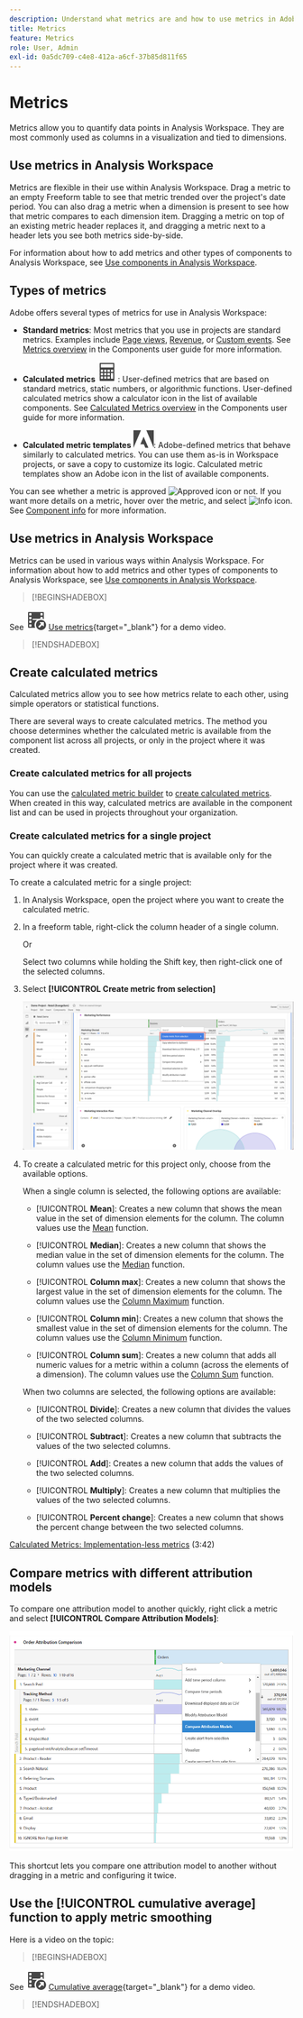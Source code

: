 ```yaml
---
description: Understand what metrics are and how to use metrics in Adobe Analytics.
title: Metrics
feature: Metrics
role: User, Admin
exl-id: 0a5dc709-c4e8-412a-a6cf-37b85d811f65
---
```

# Metrics

Metrics allow you to quantify data points in Analysis Workspace. They are most commonly used as columns in a visualization and tied to dimensions.

## Use metrics in Analysis Workspace

Metrics are flexible in their use within Analysis Workspace. Drag a metric to an empty Freeform table to see that metric trended over the project's date period. You can also drag a metric when a dimension is present to see how that metric compares to each dimension item. Dragging a metric on top of an existing metric header replaces it, and dragging a metric next to a header lets you see both metrics side-by-side.

For information about how to add metrics and other types of components to Analysis Workspace, see [Use components in Analysis Workspace](use-components-in-workspace.md).

## Types of metrics

Adobe offers several types of metrics for use in Analysis Workspace:

* **Standard metrics**: Most metrics that you use in projects are standard metrics. Examples include [Page views](/help/components/metrics/page-views.md), [Revenue](/help/components/metrics/revenue.md), or [Custom events](/help/components/metrics/custom-events.md). See [Metrics overview](/help/components/metrics/overview.md) in the Components user guide for more information.

* **Calculated metrics** ![Calculator](/help/assets/icons/Calculator.svg): User-defined metrics that are based on standard metrics, static numbers, or algorithmic functions. User-defined calculated metrics show a calculator icon in the list of available components. See [Calculated Metrics overview](/help/components/c-calcmetrics/cm-overview.md) in the Components user guide for more information.

* **Calculated metric templates** ![AdobeLogoSmall](/help/assets/icons/AdobeLogoSmall.svg): Adobe-defined metrics that behave similarly to calculated metrics. You can use them as-is in Workspace projects, or save a copy to customize its logic. Calculated metric templates show an Adobe icon in the list of available components.

You can see whether a metric is approved ![Approved icon](https://spectrum.adobe.com/static/icons/ui_18/CheckmarkSize100.svg)  or not. If you want more details on a metric, hover over the metric, and select ![Info icon](https://spectrum.adobe.com/static/icons/workflow_18/Smock_InfoOutline_18_N.svg). See [Component info](use-components-in-workspace.md#component-info) for more information.


## Use metrics in Analysis Workspace

Metrics can be used in various ways within Analysis Workspace. For information about how to add metrics and other types of components to Analysis Workspace, see [Use components in Analysis Workspace](/help/analyze/analysis-workspace/components/use-components-in-workspace.md).


>[!BEGINSHADEBOX]

See ![VideoCheckedOut](/help/assets/icons/VideoCheckedOut.svg) [Use metrics](https://video.tv.adobe.com/v/40817?quality=12&learn=on){target="_blank"} for a demo video.

>[!ENDSHADEBOX]

## Create calculated metrics

Calculated metrics allow you to see how metrics relate to each other, using simple operators or statistical functions. 


There are several ways to create calculated metrics. The method you choose determines whether the calculated metric is available from the component list across all projects, or only in the project where it was created.

### Create calculated metrics for all projects

You can use the [calculated metric builder](/help/components/c-calcmetrics/c-workflow/cm-workflow/c-build-metrics/cm-build-metrics.md) to [create calculated metrics](/help/components/c-calcmetrics/c-workflow/cm-workflow/cm-workflow.md). When created in this way, calculated metrics are available in the component list and can be used in projects throughout your organization. 


### Create calculated metrics for a single project

You can quickly create a calculated metric that is available only for the project where it was created.

To create a calculated metric for a single project:

1. In Analysis Workspace, open the project where you want to create the calculated metric.

1. In a freeform table, right-click the column header of a single column.

   Or

   Select two columns while holding the Shift key, then right-click one of the selected columns.
   
1. Select **[!UICONTROL Create metric from selection]**

   ![Workspace panel highlighting Create from selection](assets/create-metric-from-selection.png)

1. To create a calculated metric for this project only, choose from the available options.

   When a single column is selected, the following options are available:

   * [!UICONTROL **Mean**]: Creates a new column that shows the mean value in the set of dimension elements for the column. The column values use the [Mean](/help/components/c-calcmetrics/cm-reference/cm-functions.md#mean) function.
   
   * [!UICONTROL **Median**]: Creates a new column that shows the median value in the set of dimension elements for the column. The column values use the [Median](/help/components/c-calcmetrics/cm-reference/cm-functions.md#median) function.

   * [!UICONTROL **Column max**]: Creates a new column that shows the largest value in the set of dimension elements for the column. The column values use the [Column Maximum](/help/components/c-calcmetrics/cm-reference/cm-functions.md#column-maximum) function.

   * [!UICONTROL **Column min**]: Creates a new column that shows the smallest value in the set of dimension elements for the column. The column values use the [Column Minimum](/help/components/c-calcmetrics/cm-reference/cm-functions.md#column-minimum) function.

   * [!UICONTROL **Column sum**]: Creates a new column that adds all numeric values for a metric within a column (across the elements of a dimension). The column values use the [Column Sum](/help/components/c-calcmetrics/cm-reference/cm-functions.md#column-sum) function.

   When two columns are selected, the following options are available:

   * [!UICONTROL **Divide**]: Creates a new column that divides the values of the two selected columns.
   
   * [!UICONTROL **Subtract**]: Creates a new column that subtracts the values of the two selected columns.

   * [!UICONTROL **Add**]: Creates a new column that adds the values of the two selected columns.

   * [!UICONTROL **Multiply**]: Creates a new column that multiplies the values of the two selected columns.

   * [!UICONTROL **Percent change**]: Creates a new column that shows the percent change between the two selected columns.

[Calculated Metrics: Implementation-less metrics](https://experienceleague.adobe.com/en/docs/analytics-learn/tutorials/components/calculated-metrics/calculated-metrics-implementationless-metrics) (3:42)


## Compare metrics with different attribution models

To compare one attribution model to another quickly, right click a metric and select **[!UICONTROL Compare Attribution Models]**:

![Compare attribution](assets/compare-attribution.png)

This shortcut lets you compare one attribution model to another without dragging in a metric and configuring it twice.

## Use the [!UICONTROL cumulative average] function to apply metric smoothing

Here is a video on the topic:


>[!BEGINSHADEBOX]

See ![VideoCheckedOut](/help/assets/icons/VideoCheckedOut.svg) [Cumulative average](https://video.tv.adobe.com/v/27068?quality=12&learn=on){target="_blank"} for a demo video.

>[!ENDSHADEBOX]

